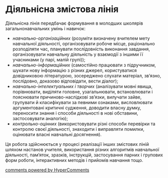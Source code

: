 Діяльнісна змістова лінія
=============================================
<p>Діяльнісна лінія передбачає формування в молодших школярів загальнонавчальних умінь і навичок:
<ul type="disc">
<li><i>навчально-організаційних</i> (розуміти визначену вчителем мету навчальної діяльності, організовувати робоче місце, раціонально розподіляти час, планувати послідовність виконання завдання, організовувати навчальну діяльність у взаємодії з іншими її учасниками (у парі, малій групі));</li>
<li><i> навчально-інформаційних</i> (самостійно працювати з підручником, шукати нову інформацію з різних джерел, користуватися довідниковою літературою, зосереджено слухати матеріал, зв’язно, послідовно, доказово відповідати, вести діалог);</li>
<li><i>навчально-інтелектуальних і творчих </i> (аналізувати мовні явища, порівнювати, виділяти головне, узагальнювати, встановлювати і пояснювати причиново-наслідкові зв’язки, вилучати зайве, групувати й класифікувати за певними ознаками, висловлювати аргументовані критичні судження, доводити власну думку, переносити знання і способи діяльності в нові обставини, застосовувати аналогію);</li>
<li><i>контрольно-оцінних</i> (використовувати різні способи перевірки та контролю своєї діяльності, знаходити і виправляти помилки,  оцінювати власні навчальні досягнення). </li>
</ul>
</p>
<p>Ця робота здійснюється у процесі реалізації інших змістових ліній шляхом настанов учителя, використання різних алгоритмів навчальної діяльності, пам’яток, зразків, інструкцій, застосування парних і групових форм роботи, інтерактивних методів і прийомів навчання тощо.</p>

<div id="hypercomments_widget"></div>
<a href="http://hypercomments.com" class="hc-link" title="comments widget">comments powered by HyperComments</a>